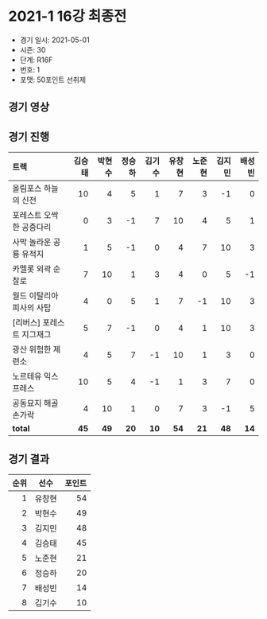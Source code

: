 # 2021-1 16강 최종전

- 경기 일시: 2021-05-01
- 시즌: 30
- 단계: R16F
- 번호: 1
- 포맷: 50포인트 선취제





## 경기 영상
## 경기 진행

| 트랙 | 김승태 | 박현수 | 정승하 | 김기수 | 유창현 | 노준현 | 김지민 | 배성빈 |
|:---|---:|---:|---:|---:|---:|---:|---:|---:|
| 올림포스 하늘의 신전 | 10 | 4 | 5 | 1 | 7 | 3 | -1 | 0 |
| 포레스트 오싹한 공중다리 | 0 | 3 | -1 | 7 | 10 | 4 | 5 | 1 |
| 사막 놀라운 공룡 유적지 | 1 | 5 | -1 | 0 | 4 | 7 | 10 | 3 |
| 카멜롯 외곽 순찰로 | 7 | 10 | 1 | 3 | 4 | 0 | 5 | -1 |
| 월드 이탈리아 피사의 사탑 | 4 | 0 | 5 | 1 | 7 | -1 | 10 | 3 |
| [리버스] 포레스트 지그재그 | 5 | 7 | -1 | 0 | 4 | 1 | 10 | 3 |
| 광산 위험한 제련소 | 4 | 5 | 7 | -1 | 10 | 1 | 3 | 0 |
| 노르테유 익스프레스 | 10 | 5 | 4 | -1 | 1 | 3 | 7 | 0 |
| 공동묘지 해골 손가락 | 4 | 10 | 1 | 0 | 7 | 3 | -1 | 5 |
| __total__ | __45__ | __49__ | __20__ | __10__ | __54__ | __21__ | __48__ | __14__ |




## 경기 결과

| 순위 | 선수 | 포인트 |
|---:|:---:|---:|
| 1 | 유창현 | 54 |
| 2 | 박현수 | 49 |
| 3 | 김지민 | 48 |
| 4 | 김승태 | 45 |
| 5 | 노준현 | 21 |
| 6 | 정승하 | 20 |
| 7 | 배성빈 | 14 |
| 8 | 김기수 | 10 |

